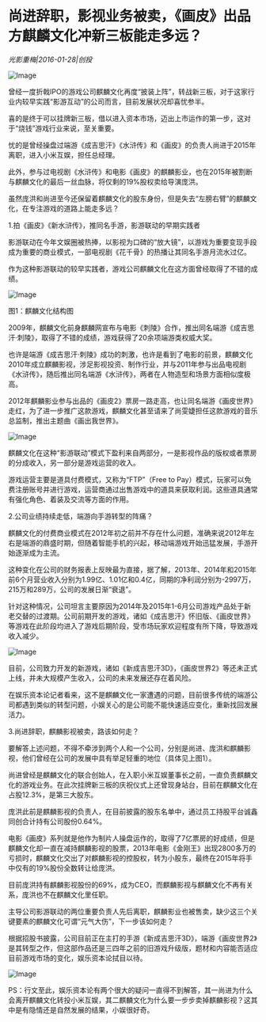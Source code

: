 # 尚进辞职，影视业务被卖，《画皮》出品方麒麟文化冲新三板能走多远？

*光影重梅|2016-01-28|创投*

![Image](http://p3.pstatp.com/large/66be000606b7485af247)

曾经一度折戟IPO的游戏公司麒麟文化再度“披装上阵”，转战新三板，对于这家行业内较早实践“影游互动”的公司而言，目前发展状况却喜忧参半。

喜的是终于可以挂牌新三板，借以进入资本市场，迈出上市运作的第一步，这对于“烧钱”游戏行业来说，至关重要。

忧的是曾经操盘过端游《成吉思汗》《水浒传》和《画皮》的负责人尚进于2015年离职，进入小米互娱，担任总经理。

此外，参与过电视剧《水浒传》和电影《画皮》的麒麟影业，也在2015年被割断与麒麟文化的最后一丝血脉，将仅剩的19%股权卖给导演庞洪。

虽然庞洪和尚进至今还保留着麒麟文化的股东身份，但是失去“左膀右臂”的麒麟文化，在专注游戏的道路上能走多远？

1.拍《画皮》《新水浒传》，推同名手游，影游联动的早期实践者

影游联动在今年文娱圈被热捧，以影视为口碑的“放大镜”，以游戏为重要变现手段成为重要的商业模式，一部电视剧《花千骨》的热播让其同名手游月流水过亿。

作为这种影游联动的较早实践者，游戏公司麒麟文化在这方面曾经取得了不错的成绩。

![Image](http://p3.pstatp.com/large/66c10004bfd12c5fd270)

图1：麒麟文化结构图

2009年，麒麟文化前身麒麟网宣布与电影《刺陵》合作，推出同名端游《成吉思汗·刺陵》，取得了不错的成绩，游戏获得了20余项端游类权威大奖。

也许是端游《成吉思汗·刺陵》成功的刺激，也许是看到了电影的前景，麒麟文化2010年成立麒麟影视，涉足影视投资、制作行业，并与2011年参与出品电视剧《水浒传》，随后推出同名端游《水浒传》，两者在人物造型和场景方面相似度极高。

2012年麒麟影业参与出品的《画皮2》票房一路走高，也让同名端游《画皮世界》走红，为了进一步推广这款游戏，麒麟文化甚至请来了尚雯婕担任这款游戏的音乐总监制，推出主题曲《画出我世界》。

![Image](http://p3.pstatp.com/large/66be000606b7485af247)

麒麟文化在这种“影游联动”模式下盈利来自两部分，一是影视作品的版权或者票房的分成收入，另一部分是游戏运营的收入。

游戏运营主要是道具付费模式，又称为“FTP”（Free to Pay）模式，玩家可以免费注册账号并进行游戏，运营商通过出售游戏中的道具来获取利润。这些道具通常有强化角色、着装及交流等方面的作用。

2.公司业绩持续走低，端游向手游转型的阵痛？

麒麟文化的付费商业模式在2012年初之前并不存在什么问题，准确来说2012年左右是端游的鼎盛时期，但随着智能手机的兴起，移动端游戏开始迅猛发展，手游开始逐渐成为主流。

这种变化在公司的财务报表上反映最为直接，据了解，2013年、2014年和2015年前6个月营业收入分别为1.99亿、1.01亿和0.4亿，同期的净利润分别为-2997万，215万和289万，公司的发展日渐“衰退”。

针对这种情况，公司坦言主要原因为2014年及2015年1-6月公司游戏产品处于新老交替的过渡期。公司前期开发的游戏，诸如《成吉思汗》怀旧版、《画皮世界》等游戏在此阶段均进入了游戏后期阶段，受市场玩家欢迎程度有所下降，导致游戏收入减少。

![Image](http://p1.pstatp.com/large/66c3000390d61c6af3fd)

目前，公司致力开发的新游戏，诸如《新成吉思汗3D》，《画皮世界2》等还未正式上线，并未大规模产生收入，公司的未来发展还存在着风险。

在娱乐资本论记者看来，这不是麒麟文化一家遭遇的问题，目前很多传统的端游公司都遇到类似的转型问题，小娱关心的是公司能不能快速适应变化，重新找回发展活力。

3.尚进辞职，麒麟影视被卖，路该如何走？

要解答上述问题，不得不牵涉到两个人和一个公司，分别是尚进、庞洪和麒麟影视，他们曾经在公司的发展中具有举足轻重的地位（具体见上图1）。

尚进曾经是麒麟文化的联合创始人，在入职小米互娱董事长之前，一直负责麒麟文化的游戏业务。在此次挂牌新三板的庆祝仪式上还曾现身站台，目前在麒麟文化在占股12.3%，是第三大股东。

庞洪此前是麒麟影视的负责人，在目前披露的股东名单中，通过员工持股平台诚鑫同创合计持有公司股份0.64%。

电影《画皮》系列就是他作为制片人操盘运作的，取得了7亿票房的好成绩，但是麒麟文化却一直在减持麒麟影视的股票，2013年电影《金刚王》出现2800多万的亏损时，麒麟文化交出了对麒麟影视的控股权，转为小股东，最终在2015年将手中仅有的19%股份全数转让给庞洪。

目前庞洪持有麒麟影视股份的69%，成为CEO，而麒麟影视与麒麟文化不再有关系，庞洪也不在麒麟文化里任职。

主导公司影游联动的两位重要负责人先后离职，麒麟影业也被售卖，缺少这三个关键要素的麒麟文化可谓“元气大伤”，下一步该如何走？

根据招股书披露，公司目前正在主打的手游《新成吉思汗3D》，端游《画皮世界2》是其转型之作，但这部作品还是三四年之前的旧游戏升级版，题材和内容能否适应目前游戏市场的变化，娱乐资本论拭目以待。

![Image](http://p3.pstatp.com/large/66c10004bfd2fa4e3147)

PS：行文至此，娱乐资本论有两个很大的疑问一直得不到解答，其一尚进为什么会离开麒麟文化转投小米互娱，其二麒麟文化为什么要一步步卖掉麒麟影视？这其中是有隐情还是自然发展的结果，小娱很好奇。

